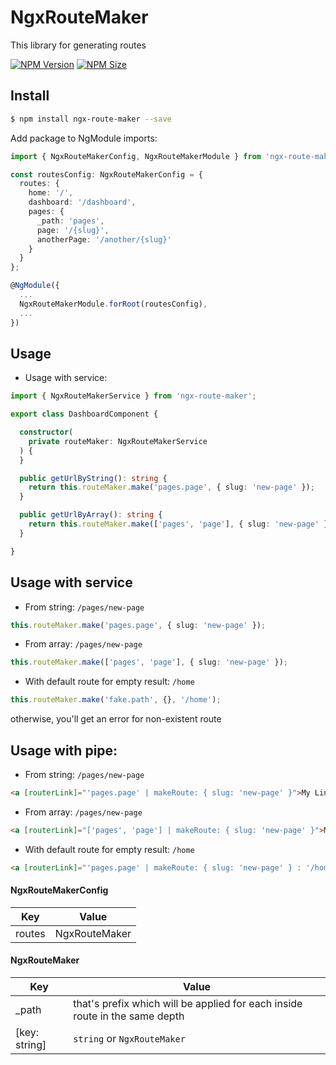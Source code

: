# NgxRouteMaker

This library for generating routes

[![NPM Version](https://img.shields.io/npm/v/ngx-route-maker)](https://www.npmjs.com/package/ngx-route-maker)
[![NPM Size](https://img.shields.io/bundlephobia/min/ngx-route-maker?color=successg)](https://www.npmjs.com/package/ngx-route-maker)

## Install

```bash
$ npm install ngx-route-maker --save
```

Add package to NgModule imports:

```typescript
import { NgxRouteMakerConfig, NgxRouteMakerModule } from 'ngx-route-maker';

const routesConfig: NgxRouteMakerConfig = {
  routes: {
    home: '/',
    dashboard: '/dashboard',
    pages: {
      _path: 'pages',
      page: '/{slug}',
      anotherPage: '/another/{slug}'
    }
  }
};

@NgModule({
  ...
  NgxRouteMakerModule.forRoot(routesConfig),
  ...
})
```

## Usage

 - Usage with service:

```typescript
import { NgxRouteMakerService } from 'ngx-route-maker';

export class DashboardComponent {

  constructor(
    private routeMaker: NgxRouteMakerService
  ) {
  }

  public getUrlByString(): string {
    return this.routeMaker.make('pages.page', { slug: 'new-page' });
  }

  public getUrlByArray(): string {
    return this.routeMaker.make(['pages', 'page'], { slug: 'new-page' });
  }

}
```

## Usage with service

 - From string: `/pages/new-page`
 
```typescript
this.routeMaker.make('pages.page', { slug: 'new-page' });
```

 - From array: `/pages/new-page`
 
```typescript
this.routeMaker.make(['pages', 'page'], { slug: 'new-page' });
```

 - With default route for empty result: `/home`
 
```typescript
this.routeMaker.make('fake.path', {}, '/home');
```

otherwise, you'll get an error for non-existent route

## Usage with pipe:

 - From string: `/pages/new-page`

```html
<a [routerLink]="'pages.page' | makeRoute: { slug: 'new-page' }">My Link</a>
```
 - From array: `/pages/new-page`

```html
<a [routerLink]="['pages', 'page'] | makeRoute: { slug: 'new-page' }">My Link</a>
```

 - With default route for empty result: `/home`

```html
<a [routerLink]="'pages.page' | makeRoute: { slug: 'new-page' } : '/home'">My Link</a>
```

#### NgxRouteMakerConfig

| Key | Value |
| --- | --- |
| routes | NgxRouteMaker |

#### NgxRouteMaker
| Key | Value |
| --- | --- |
| _path | that's prefix which will be applied for each inside route in the same depth |
| [key: string] | `string` or `NgxRouteMaker` |
